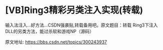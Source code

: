 # [VB]Ring3精彩另类注入实现(转载)

输入法注入...好方法...CSDN强袭贴,转载备用吧。原文题目：转载 Ring3下注入DLL的另类方法，能过杀软和游戏NP（源码）

原文地址: https://bbs.csdn.net/topics/300243937

